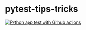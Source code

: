 # pytest-tips-tricks

[![Python app test with Github actions](https://github.com/lmatias85/pytest-tips-tricks/actions/workflows/testing-ci.yml/badge.svg)](https://github.com/lmatias85/pytest-tips-tricks/actions/workflows/testing-ci.yml)
